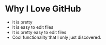 # Why I Love GitHub

* It is pretty
* It is easy to edit files
* It is pretty easy to edit files
* Cool functionality that I only just discovered.
